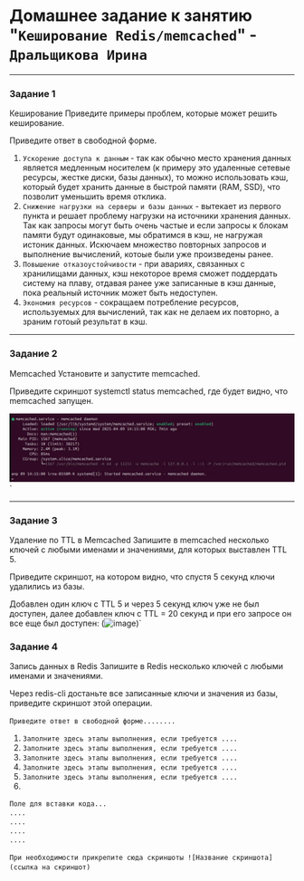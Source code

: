 # Домашнее задание к занятию "`Кеширование Redis/memcached`" - `Дральщикова Ирина`

---

### Задание 1
Кеширование
Приведите примеры проблем, которые может решить кеширование.

Приведите ответ в свободной форме.

1. `Ускорение доступа к данным` - так как обычно место хранения данных является медленным носителем (к примеру это удаленные сетевые ресурсы, жестке диски, базы данных), то можно использовать кэш, который будет хранить данные в быстрой памяти (RAM, SSD), что позволит уменьшить время отклика.
2. `Снижение нагрузки на серверы и базы данных` - вытекает из первого пункта и решает проблему нагрузки на источники хранения данных. Так как запросы могут быть очень частые и если запросы к блокам памяти будут одинаковые, мы обратимся в кэш, не нагружая истоник данных. Искючаем множество повторных запросов и выполнение вычислений, котоые были уже произведены ранее.
3. `Повышение отказоустойчивости` - при авариях, связанных с хранилищами данных, кэш некоторое время сможет поддердать систему на плаву, отдавая ранее уже записанные в кэш данные, пока реальный источник может быть недоступен.
4. `Экономия ресурсов` - сокращаем потребление ресурсов, используемых для вычислений, так как не делаем их повторно, а зраним готоый результат в кэш.

---

### Задание 2
Memcached
Установите и запустите memcached.

Приведите скриншот systemctl status memcached, где будет видно, что memcached запущен.

![Решение 2](https://raw.githubusercontent.com/onegerda/11-02/refs/heads/main/photo_2025-04-09_14-23-28.jpg)`


---

### Задание 3
Удаление по TTL в Memcached
Запишите в memcached несколько ключей с любыми именами и значениями, для которых выставлен TTL 5.

Приведите скриншот, на котором видно, что спустя 5 секунд ключи удалились из базы.

Добавлен один ключ с TTL 5 и через 5 секунд ключ уже не был доступен, далее добавлен ключ с TTL = 20 секунд и при его запросе он все еще был доступен:
(![image](https://github.com/user-attachments/assets/b90b37bf-c72f-484b-9baf-b5c794304600))`

### Задание 4
Запись данных в Redis
Запишите в Redis несколько ключей с любыми именами и значениями.

Через redis-cli достаньте все записанные ключи и значения из базы, приведите скриншот этой операции.

`Приведите ответ в свободной форме........`

1. `Заполните здесь этапы выполнения, если требуется ....`
2. `Заполните здесь этапы выполнения, если требуется ....`
3. `Заполните здесь этапы выполнения, если требуется ....`
4. `Заполните здесь этапы выполнения, если требуется ....`
5. `Заполните здесь этапы выполнения, если требуется ....`
6. 

```
Поле для вставки кода...
....
....
....
....
```

`При необходимости прикрепитe сюда скриншоты
![Название скриншота](ссылка на скриншот)`
